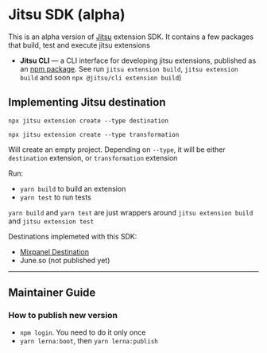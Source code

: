 # Jitsu SDK (alpha)

This is an alpha version of [Jitsu](https://github.com/jitsucom/jitsu) extension SDK. 
It contains a few packages that build, test and execute jitsu extensions

* **Jitsu CLI** — a CLI interface for developing jitsu extensions, published as an [npm package](https://www.npmjs.com/package/@jitsu/jitsu-cli). 
See run `jitsu extension build`, `jitsu extension build` and soon `npx @jitsu/cli extension build`)

## Implementing Jitsu destination

```shell
npx jitsu extension create --type destination
```

```shell
npx jitsu extension create --type transformation
```

Will create an empty project. Depending on `--type`, it will be either `destination` extension, or `transformation` extension

Run:

* `yarn build` to build an extension
* `yarn test` to run tests

`yarn build` and `yarn test` are just wrappers around `jitsu extension build` and `jitsu extension test`

Destinations implemeted with this SDK:
* [Mixpanel Destination](https://github.com/jitsucom/jitsu-mixpanel)
* June.so (not published yet)

<hr />

## Maintainer Guide

### How to publish new version

* `npm login`. You need to do it only once
* `yarn lerna:boot`, then `yarn lerna:publish`




